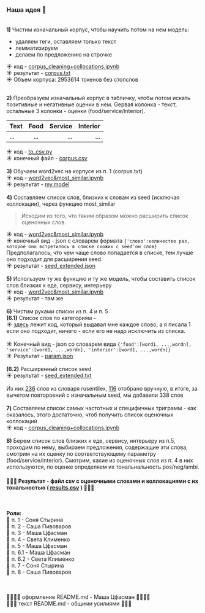 ### Наша идея 🚽
<br />**1)** Чистим изначальный корпус, чтобы научить потом на нем модель: 
  * удаляем теги, оставляем только текст
  * лемматизируем
  * делаем по предложению на строчке

☀  код - 
[corpus_cleaning+collocations.ipynb](corpus%20cleaning%20+%20collocations.ipynb)<br />
☀  результат - 
[corpus.txt](https://drive.google.com/file/d/1M0gFiuZGunLa1v96ZawhI6S9f9Kv604a/view?usp=sharing)<br />
☀  Объем корпуса: 2953614 токенов без стопслов<br /><br /> 

**2)** Преобразуем изначальный корпус в табличку, чтобы потом искать позитивные и негативные оценки в нем. Gервая колонка - текст, остальные 3 колонки - оценки (food/service/interior). 

| Text | Food | Service | Interior |
| --- |:---:| ---:|-----:|
| ...|...| ...|...|

☀ код - [to_csv.py](to_csv.py)<br />
☀ конечный файл - [corpus.csv](corpus.csv)
<br />
<br />
**3)** Обучаем word2vec на корпусе из п. 1 (corpus.txt)
<br /> ☀ код - [word2vec&most_similar.ipynb](word2vec%20&%20most_similar%20lists.ipynb)<br />
☀ результат - [my.model](my.model)<br />
<br />
**4)** Составляем список слов, близких к словам из seed (исключая коллокации), через функцию most_similar
> Исходим из того, что таким образом можно расширить список оценочных слов.

 ☀ код - [word2vec&most_similar.ipynb](word2vec%20&%20most_similar%20lists.ipynb)<br />
 ☀ конечный вид - json с словарем формата `{'слово':количество раз, которое оно встретилось в списке схожих с seed'ом слов}`<br />
 Предполагалось, что чем чаще слово попадается в списке, тем лучше оно подходит для расширения seed.<br />
 ☀ результат - [seed_extended.json](seed%20&%extended.json)<br />
<br />
**5)** Используем ту же функцию и ту же модель, чтобы составить список слов близких к еде, сервису, интерьеру
<br /> ☀ код - [word2vec&most_similar.ipynb](word2vec%20&%20most_similar%20lists.ipynb)<br />
 ☀ результат - там же
<br />
<br />
**6)** Чистим руками списки из п. 4 и п. 5
<br />
**(6.1)** Список слов по категориям  -  <br />
☀ [здесь](word2vec%20&%20most_similar%20lists.ipynb) лежит код, который выдавал мне каждое слово, а я писала 1 если оно подходит, ничего - если его не надо исключить из списка.<br />  
☀ Конечный вид - json со словарем вида `{'food':[word1, ...,wordn], 'service':[word1, ...,wordn], 'interior':[word1, ...,wordn]}`<br />
☀ Результат - [param.json](param.json)<br />
<br />
**(6.2)** Расширенный список seed<br /> 
☀ результат - [seed_extended.txt](seed_extended.txt)<br />  
Из них [236](/seed%20extended/indict.txt) слов из словаря rusentilex, [116](/seed%20extended/notdict.txt) отобрано вручную, в итоге, за вычетом повтороений с изначальным seed, мы добавили 338 слов<br />
<br /> 
**7)** Составляем список самых частотных и специфичных триграмм - как оказалось, этого достаточно, чтоб получить список оценочных коллокаций <br />
☀ код - [corpus_cleaning+collocations.ipynb](corpus%20cleaning%20+%20collocations.ipynb)<br /> 
<br />
**8)** Берем список слов близких к еде, сервису, интерьеру из п.5, проходим по нему, выбираем предложения, содержащие эти слова, смотрим на их оценку по соответствующему параметру (food/service/interior). Смотрим, какие из оценочных слов из п. 4 в них используются, по оценке определяем их тональнальность pos/neg/ambi.
<br /> 
#### 🐣🌟🌼 Результат  - файл csv с оценочными словами и коллокациями с их тональностью ( [results.csv](results.csv) ) 🌼🌟🐣
<br />



**Роли:** <br />
🚀 п. 1 - Соня Стырина <br />
🚀 п. 2 - Саша Пивоваров <br />
🚀 п. 3 - Маша Цфасман <br />
🚀 п. 4 - Света Клименко <br />
🚀 п. 5 - Маша Цфасман <br />
🚀 п. 6.1 - Маша Цфасман <br />
🚀 п. 6.2 - Света Клименко <br />
🚀 п. 7 - Соня Стырина <br />
🚀 п. 8 - Саша Пивоваров <br />

<br /><br />
🐳🐳🐳🐳 оформление README.md - Маша Цфасман 🐳🐳🐳🐳
<br />💑💑💑 текст README.md - общими усилиями 💑💑💑


